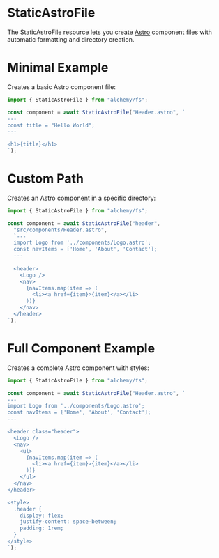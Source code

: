 # StaticAstroFile

The StaticAstroFile resource lets you create [Astro](https://astro.build) component files with automatic formatting and directory creation.

# Minimal Example

Creates a basic Astro component file:

```ts
import { StaticAstroFile } from "alchemy/fs";

const component = await StaticAstroFile("Header.astro", `
---
const title = "Hello World";
---

<h1>{title}</h1>
`);
```

# Custom Path

Creates an Astro component in a specific directory:

```ts
import { StaticAstroFile } from "alchemy/fs";

const component = await StaticAstroFile("header", 
  "src/components/Header.astro",
  `---
  import Logo from '../components/Logo.astro';
  const navItems = ['Home', 'About', 'Contact'];
  ---
  
  <header>
    <Logo />
    <nav>
      {navItems.map(item => (
        <li><a href={item}>{item}</a></li>
      ))}
    </nav>
  </header>
`);
```

# Full Component Example

Creates a complete Astro component with styles:

```ts
import { StaticAstroFile } from "alchemy/fs";

const component = await StaticAstroFile("Header.astro", `
---
import Logo from '../components/Logo.astro';
const navItems = ['Home', 'About', 'Contact'];
---

<header class="header">
  <Logo />
  <nav>
    <ul>
      {navItems.map(item => (
        <li><a href={item}>{item}</a></li>
      ))}
    </ul>
  </nav>
</header>

<style>
  .header {
    display: flex;
    justify-content: space-between;
    padding: 1rem;
  }
</style>
`);
```